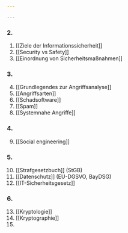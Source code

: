 ```yaml
---

---
```

### 2.
1. [[Ziele der Informationssicherheit]]
2. [[Security vs Safety]]
3. [[Einordnung von Sicherheitsmaßnahmen]]

### 3.
4. [[Grundlegendes zur Angriffsanalyse]]
5. [[Angriffsarten]]
6. [[Schadsoftware]]
7. [[Spam]]
8. [[Systemnahe Angriffe]]

### 4.
9. [[Social engineering]]

### 5. 
10. [[Strafgesetzbuch]] (StGB)
11. [[Datenschutz]] (EU-DGSVO, BayDSG)
12. [[IT-Sicherheitsgesetz]]

### 6.
13. [[Kryptologie]]
14. [[Kryptographie]]
15. 